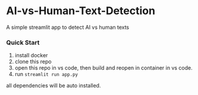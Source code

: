 # AI-vs-Human-Text-Detection

A simple streamlit app to detect AI vs human texts


### Quick Start

1. install docker
2. clone this repo
3. open this repo in vs code, then build and reopen in container in vs code.
4. run `streamlit run app.py`

all dependencies will be auto installed.